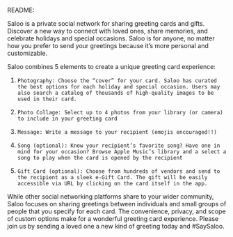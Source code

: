 README:

Saloo is a private social network for sharing greeting cards and gifts. Discover a new way to connect with loved ones, share memories, and celebrate holidays and special occasions. Saloo is for anyone, no matter how you prefer to send your greetings because it’s more personal and customizable. 
 
Saloo combines 5 elements to create a unique greeting card experience:
1.     Photography: Choose the “cover” for your card. Saloo has curated the best options for each holiday and special occasion. Users may also search a catalog of thousands of high-quality images to be used in their card.
2.     Photo Collage: Select up to 4 photos from your library (or camera) to include in your greeting card
3.     Message: Write a message to your recipient (emojis encouraged!!)
4.     Song (optional): Know your recipient’s favorite song? Have one in mind for your occasion? Browse Apple Music’s library and a select a song to play when the card is opened by the recipient
5.     Gift Card (optional): Choose from hundreds of vendors and send to the recipient as a sleek e-Gift Card. The gift will be easily accessible via URL by clicking on the card itself in the app.


While other social networking platforms share to your wider community, Saloo focuses on sharing greetings between individuals and small groups of people that you specify for each card. The convenience, privacy, and scope of custom options make for a wonderful greeting card experience. Please join us by sending a loved one a new kind of greeting today and #SaySaloo.
 

